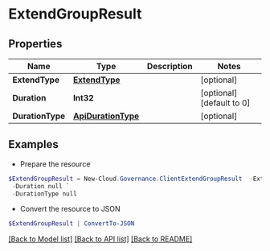 # ExtendGroupResult
## Properties

Name | Type | Description | Notes
------------ | ------------- | ------------- | -------------
**ExtendType** | [**ExtendType**](ExtendType.md) |  | [optional] 
**Duration** | **Int32** |  | [optional] [default to 0]
**DurationType** | [**ApiDurationType**](ApiDurationType.md) |  | [optional] 

## Examples

- Prepare the resource
```powershell
$ExtendGroupResult = New-Cloud.Governance.ClientExtendGroupResult  -ExtendType null `
 -Duration null `
 -DurationType null
```

- Convert the resource to JSON
```powershell
$ExtendGroupResult | ConvertTo-JSON
```

[[Back to Model list]](../README.md#documentation-for-models) [[Back to API list]](../README.md#documentation-for-api-endpoints) [[Back to README]](../README.md)

